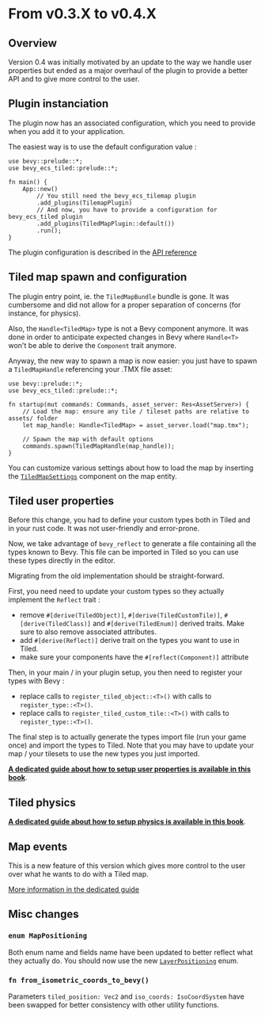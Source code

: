 # From v0.3.X to v0.4.X

## Overview

Version 0.4 was initially motivated by an update to the way we handle user properties but ended as a major overhaul of the plugin to provide a better API and to give more control to the user.

## Plugin instanciation

The plugin now has an associated configuration, which you need to provide when you add it to your application.

The easiest way is to use the default configuration value :

```rust,no_run
use bevy::prelude::*;
use bevy_ecs_tiled::prelude::*;

fn main() {
    App::new()
        // You still need the bevy_ecs_tilemap plugin
        .add_plugins(TilemapPlugin)
        // And now, you have to provide a configuration for bevy_ecs_tiled plugin
        .add_plugins(TiledMapPlugin::default())
        .run();
}
```

The plugin configuration is described in the [API reference](https://docs.rs/bevy_ecs_tiled/latest/bevy_ecs_tiled/struct.TiledMapPluginConfig.html)

## Tiled map spawn and configuration

The plugin entry point, ie. the `TiledMapBundle` bundle is gone.
It was cumbersome and did not allow for a proper separation of concerns (for instance, for physics).

Also, the `Handle<TiledMap>` type is not a Bevy component anymore.
It was done in order to anticipate expected changes in Bevy where `Handle<T>` won't be able to derive the `Component` trait anymore.

Anyway, the new way to spawn a map is now easier: you just have to spawn a `TiledMapHandle` referencing your .TMX file asset:

```rust,no_run
use bevy::prelude::*;
use bevy_ecs_tiled::prelude::*;

fn startup(mut commands: Commands, asset_server: Res<AssetServer>) {
    // Load the map: ensure any tile / tileset paths are relative to assets/ folder
    let map_handle: Handle<TiledMap> = asset_server.load("map.tmx");

    // Spawn the map with default options
    commands.spawn(TiledMapHandle(map_handle));
}
```

You can customize various settings about how to load the map by inserting the [`TiledMapSettings`](https://docs.rs/bevy_ecs_tiled/latest/bevy_ecs_tiled/components/struct.TiledMapSettings.html) component on the map entity.

## Tiled user properties

Before this change, you had to define your custom types both in Tiled and in your rust code.
It was not user-friendly and error-prone.

Now, we take advantage of `bevy_reflect` to generate a file containing all the types known to Bevy.
This file can be imported in Tiled so you can use these types directly in the editor.

Migrating from the old implementation should be straight-forward.

First, you need need to update your custom types so they actually implement the `Reflect` trait :

- remove `#[derive(TiledObject)]`, `#[derive(TiledCustomTile)]`, `#[derive(TiledClass)]` and `#[derive(TiledEnum)]` derived traits. Make sure to also remove associated attributes.
- add `#[derive(Reflect)]` derive trait on the types you want to use in Tiled.
- make sure your components have the `#[reflect(Component)]` attribute

Then, in your main / in your plugin setup, you then need to register your types with Bevy :

- replace calls to `register_tiled_object::<T>()` with calls to `register_type::<T>()`.
- replace calls to `register_tiled_custom_tile::<T>()` with calls to `register_type::<T>()`.

The final step is to actually generate the types import file (run your game once) and import the types to Tiled.
Note that you may have to update your map / your tilesets to use the new types you just imported.

[**A dedicated guide about how to setup user properties is available in this book**](../guides/properties.md).

## Tiled physics

[**A dedicated guide about how to setup physics is available in this book**](../guides/physics.md).

## Map events

This is a new feature of this version which gives more control to the user over what he wants to do with a Tiled map.

[More information in the dedicated guide](../guides/map_events.md)

## Misc changes

### `enum MapPositioning`

Both enum name and fields name have been updated to better reflect what they actually do.
You should now use the new [`LayerPositioning`](https://docs.rs/bevy_ecs_tiled/latest/bevy_ecs_tiled/components/enum.LayerPositioning.html) enum.

### `fn from_isometric_coords_to_bevy()`

Parameters `tiled_position: Vec2` and `iso_coords: IsoCoordSystem` have been swapped for better consistency with other utility functions.
